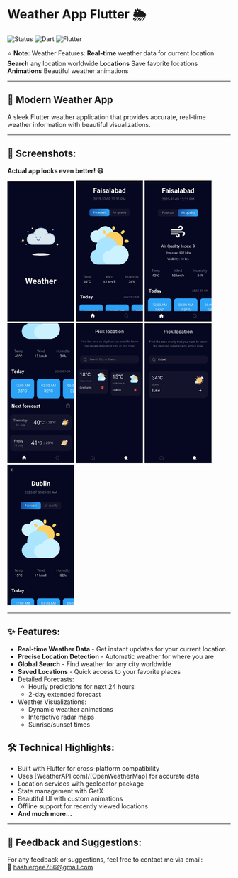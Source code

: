 # Weather App Flutter 🌦️

![Status](https://img.shields.io/badge/Status-Active-brightgreen)
![Dart](https://img.shields.io/badge/Dart-100%25-brightgreen)
![Flutter](https://img.shields.io/badge/Flutter-Cross%20Platform-blue)

⭐ **Note:** Weather Features:
**Real-time** weather data for current location
**Search** any location worldwide
**Locations** Save favorite locations
**Animations** Beautiful weather animations

---

## 📱 Modern Weather App

A sleek Flutter weather application that provides accurate, real-time weather information with beautiful visualizations.

---

## 📸 Screenshots:

**Actual app looks even better! 😃**


  <img src="https://github.com/itx-dare/Live-Weather-App/blob/main/assets/ScreenShots/ss-1.jpg" width=30% height=30%/>
  <img src="https://github.com/itx-dare/Live-Weather-App/blob/main/assets/ScreenShots/ss-2.jpg" width=30% height=30%/>
  <img src="https://github.com/itx-dare/Live-Weather-App/blob/main/assets/ScreenShots/ss-3.jpg" width=30% height=30%/>
  <img src="https://github.com/itx-dare/Live-Weather-App/blob/main/assets/ScreenShots/ss-4.jpg" width=30% height=30%/>
  <img src="https://github.com/itx-dare/Live-Weather-App/blob/main/assets/ScreenShots/ss-5.jpg" width=30% height=30%/>
  <img src="https://github.com/itx-dare/Live-Weather-App/blob/main/assets/ScreenShots/ss-6.jpg" width=30% height=30%/>
  <img src="https://github.com/itx-dare/Live-Weather-App/blob/main/assets/ScreenShots/ss-7.jpg" width=30% height=30%/>


---

## ✨ Features:

- **Real-time Weather Data** - Get instant updates for your current location.
- **Precise Location Detection** - Automatic weather for where you are
- **Global Search** - Find weather for any city worldwide
- **Saved Locations** - Quick access to your favorite places
- Detailed Forecasts:
  - Hourly predictions for next 24 hours
  - 2-day extended forecast
- Weather Visualizations:
  - Dynamic weather animations
  - Interactive radar maps
  - Sunrise/sunset times

## 🛠️ Technical Highlights:
- Built with Flutter for cross-platform compatibility
- Uses [WeatherAPI.com]/[OpenWeatherMap] for accurate data
- Location services with geolocator package
- State management with GetX
- Beautiful UI with custom animations
- Offline support for recently viewed locations
- **And much more...**

---

## 💬 Feedback and Suggestions:

For any feedback or suggestions, feel free to contact me via email:  
📧 [hashiergee786@gmail.com](mailto:hashiergee786@gmail.com)
